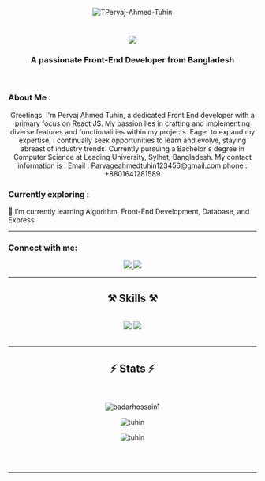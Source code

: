 <p align="center">
    <img src="https://i.ibb.co/cJjcnMm/Black-Modern-Vlogger-You-Tube-Banner.png" alt="TPervaj-Ahmed-Tuhin" />
</p>

<h1 align="center">
    <img src="https://readme-typing-svg.herokuapp.com/?font=Righteous&size=35&center=true&vCenter=true&width=500&height=70&duration=4000&lines=Hi+There!+👋;+I'm+Pervaj+Ahmed+Tuhin!;" />
</h1>

<h3 align="center">A passionate Front-End Developer from Bangladesh</h3>

<br />

<h3>About Me :</h3>
<div align="center">
Greetings, I'm Pervaj Ahmed Tuhin, a dedicated Front End developer with a primary focus on React JS. My passion lies in crafting and implementing diverse features and functionalities within my projects. Eager to expand my expertise, I continually seek opportunities to learn and evolve, staying abreast of industry trends. Currently pursuing a Bachelor's degree in Computer Science at Leading University, Sylhet, Bangladesh.
My contact information is :
Email : Parvageahmedtuhin123456@gmail.com
phone : +8801641281589

</div>

<h3>Currently exploring :</h3>
<div>
    🌱 I’m currently learning Algorithm, Front-End Development, Database, and Express
</div>

<hr />

<h3 align="left">Connect with me:</h3>

<div align="center">
    <a href="mailto:pervajahmedtuhin123456@gmail.com">
        <img src="https://img.shields.io/badge/Gmail-333333?style=for-the-badge&logo=gmail&logoColor=red" />
    </a>
    <a href="https://www.linkedin.com/in/pervaj-ahmed-tuhin">
        <img src="https://img.shields.io/badge/LinkedIn-0077B5?style=for-the-badge&logo=linkedin&logoColor=white" />
    </a>
</div>

<!-- <p align="left">
    <a href="mailto:pervajahmedtuhin123456@gmail.com">Tuhin Gmail</a> |
    <a href="https://www.linkedin.com/in/pervaj-ahmed-tuhin">LinkedIn</a>
</p> -->

<hr />

<h2 align="center">⚒️ Skills ⚒️</h2>
<br />
<div align="center">
    <img src="https://skillicons.dev/icons?i=react,bootstrap,html,css,vscode,github,figma,tailwind,git" />
    <img src="https://skillicons.dev/icons?i=nodejs,python,javascript,firebase,mongodb,c,cpp" /><br>
</div>

<br />
<hr />

<h2 align="center">⚡ Stats ⚡</h2>
<br>
<div align="center" display="flex">
    
<p align="center">
    <img src="https://github-readme-stats.vercel.app/api/top-langs?username=badarhossain1&show_icons=true&locale=en&layout=compact" alt="badarhossain1" />
</p>

<p align="center">
    <img src="https://github-readme-stats.vercel.app/api?username=Pervage-Ahmed-Tuhin&show_icons=true&locale=en" alt="tuhin" />
</p>

<p align="center">
    <img src="https://github-readme-streak-stats.herokuapp.com/?user=Pervage-Ahmed-Tuhin&" alt="tuhin" />
</p>

</div>
<br /><br />

<hr />
<br />
